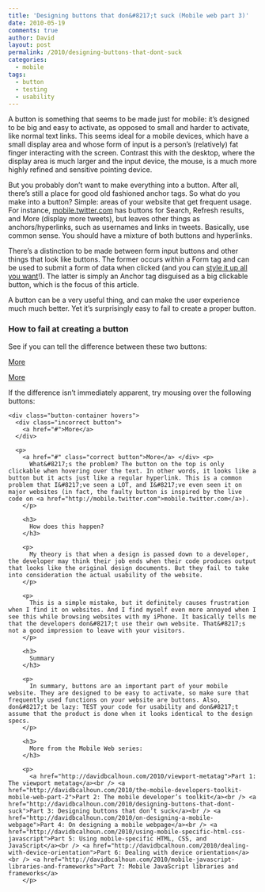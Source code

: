 ```yaml
---
title: 'Designing buttons that don&#8217;t suck (Mobile web part 3)'
date: 2010-05-19
comments: true
author: David
layout: post
permalink: /2010/designing-buttons-that-dont-suck
categories:
  - mobile
tags:
  - button
  - testing
  - usability
---
```

A button is something that seems to be made just for mobile: it&#8217;s designed to be big and easy to activate, as opposed to small and harder to activate, like normal text links. This seems ideal for a mobile devices, which have a small display area and whose form of input is a person&#8217;s (relatively) fat finger interacting with the screen. Contrast this with the desktop, where the display area is much larger and the input device, the mouse, is a much more highly refined and sensitive pointing device.

But you probably don&#8217;t want to make everything into a button. After all, there&#8217;s still a place for good old fashioned anchor tags. So what do you make into a button? Simple: areas of your website that get frequent usage. For instance, [mobile.twitter.com][1] has buttons for Search, Refresh results, and More (display more tweets), but leaves other things as anchors/hyperlinks, such as usernames and links in tweets. Basically, use common sense. You should have a mixture of both buttons and hyperlinks.

There&#8217;s a distinction to be made between form input buttons and other things that look like buttons. The former occurs within a Form tag and can be used to submit a form of data when clicked (and you can [style it up all you want][2]!). The latter is simply an Anchor tag disguised as a big clickable button, which is the focus of this article.

A button can be a very useful thing, and can make the user experience much much better. Yet it&#8217;s surprisingly easy to fail to create a proper button.

### How to fail at creating a button

See if you can tell the difference between these two buttons:

<div class="button-container">
  <div class="incorrect button">
    <a href="#">More</a>
  </div>
  
  <p>
    <a href="#" class="correct button">More</a> </div> <p>
      If the difference isn&#8217;t immediately apparent, try mousing over the following buttons:
    </p>
    
    <div class="button-container hovers">
      <div class="incorrect button">
        <a href="#">More</a>
      </div>
      
      <p>
        <a href="#" class="correct button">More</a> </div> <p>
          What&#8217;s the problem? The button on the top is only clickable when hovering over the text. In other words, it looks like a button but it acts just like a regular hyperlink. This is a common problem that I&#8217;ve seen a LOT, and I&#8217;ve even seen it on major websites (in fact, the faulty button is inspired by the live code on <a href="http://mobile.twitter.com">mobile.twitter.com</a>).
        </p>
        
        <h3>
          How does this happen?
        </h3>
        
        <p>
          My theory is that when a design is passed down to a developer, the developer may think their job ends when their code produces output that looks like the original design documents. But they fail to take into consideration the actual usability of the website.
        </p>
        
        <p>
          This is a simple mistake, but it definitely causes frustration when I find it on websites. And I find myself even more annoyed when I see this while browsing websites with my iPhone. It basically tells me that the developers don&#8217;t use their own website. That&#8217;s not a good impression to leave with your visitors.
        </p>
        
        <h3>
          Summary
        </h3>
        
        <p>
          In summary, buttons are an important part of your mobile website. They are designed to be easy to activate, so make sure that frequently used functions on your website are buttons. Also, don&#8217;t be lazy: TEST your code for usability and don&#8217;t assume that the product is done when it looks identical to the design specs.
        </p>
        
        <h3>
          More from the Mobile Web series:
        </h3>
        
        <p>
          <a href="http://davidbcalhoun.com/2010/viewport-metatag">Part 1: The viewport metatag</a><br /> <a href="http://davidbcalhoun.com/2010/the-mobile-developers-toolkit-mobile-web-part-2">Part 2: The mobile developer’s toolkit</a><br /> <a href="http://davidbcalhoun.com/2010/designing-buttons-that-dont-suck">Part 3: Designing buttons that don’t suck</a><br /> <a href="http://davidbcalhoun.com/2010/on-designing-a-mobile-webpage">Part 4: On designing a mobile webpage</a><br /> <a href="http://davidbcalhoun.com/2010/using-mobile-specific-html-css-javascript">Part 5: Using mobile-specific HTML, CSS, and JavaScript</a><br /> <a href="http://davidbcalhoun.com/2010/dealing-with-device-orientation">Part 6: Dealing with device orientation</a><br /> <a href="http://davidbcalhoun.com/2010/mobile-javascript-libraries-and-frameworks">Part 7: Mobile JavaScript libraries and frameworks</a>
        </p>

 [1]: http://mobile.twitter.com
 [2]: http://girliemac.com/blog/2010/02/04/css3-box-shadow-with-inset-values-the-aqua-button-rerevisited/